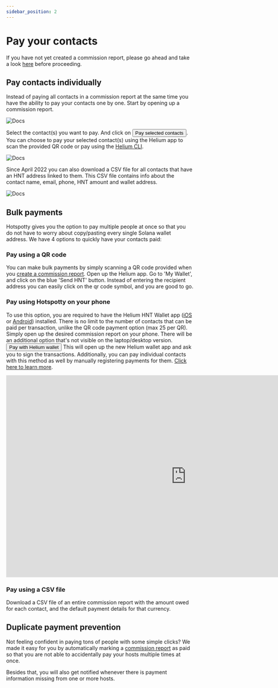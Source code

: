 ```yaml
---
sidebar_position: 2
---
```


# Pay your contacts

If you have not yet created a commission report, please go ahead and take a look [here](../payment-management/generate-commission-reports) before proceeding.

## Pay contacts individually

Instead of paying all contacts in a commission report at the same time you have the ability to pay your contacts one by one. Start by opening up a commission report.

![Docs](/img/workspace/pay-seperately-1.png)

Select the contact(s) you want to pay. And click on <button className="hotspotty-button">Pay selected contacts</button>.
You can choose to pay your selected contact(s) using the Helium app to scan the provided QR code or pay using the [Helium CLI](https://docs.helium.com/wallets/cli-wallet/).

![Docs](/img/workspace/pay-seperately-2.png)

Since April 2022 you can also download a CSV file for all contacts that have an HNT address linked to them. This CSV file contains info about the contact name, email, phone, HNT amount and wallet address.

![Docs](/img/workspace/pay-seperately-3.png)

## Bulk payments

Hotspotty gives you the option to pay multiple people at once so that you do not have to worry about copy/pasting every single Solana wallet address. We have 4 options to quickly have your contacts paid:

### Pay using a QR code

You can make bulk payments by simply scanning a QR code provided when you [create a commission report](../payment-management/generate-commission-reports). Open up the Helium app. Go to 'My Wallet', and click on the blue 'Send HNT' button. Instead of entering the recipient address you can easily click on the qr code symbol, and you are good to go.

### Pay using Hotspotty on your phone

To use this option, you are required to have the Helium HNT Wallet app ([iOS](https://apps.apple.com/us/app/helium-hnt-wallet/id1609525848) or [Android](https://play.google.com/store/apps/details?id=com.helium.wallet.app)) installed. There is no limit to the number of contacts that can be paid per transaction, unlike the QR code payment option (max 25 per QR). Simply open up the desired commission report on your phone. There will be an additional option that's not visible on the laptop/desktop version. <button className="hotspotty-button">Pay with Helium wallet</button> This will open up the new Helium wallet app and ask you to sign the transactions. Additionally, you can pay individual contacts with this method as well by manually registering payments for them. [Click here to learn more](../planning-and-optimizing/manage-contacts#register-payments).

<div className="videoWrapper">
<iframe width="967" height="544" src="https://www.youtube.com/embed/olFHOrKshYM" title="Hotspotty - New payment method directly from the helium wallet" frameborder="0" allow="accelerometer; autoplay; clipboard-write; encrypted-media; gyroscope; picture-in-picture" allowfullscreen></iframe>
</div>

### Pay using a CSV file

Download a CSV file of an entire commission report with the amount owed for each contact, and the default payment details for that currency.

## Duplicate payment prevention

Not feeling confident in paying tons of people with some simple clicks? We made it easy for you by automatically marking a [commission report](../payment-management/generate-commission-reports) as paid so that you are not able to accidentally pay your hosts multiple times at once.

Besides that, you will also get notified whenever there is payment information missing from one or more hosts.
